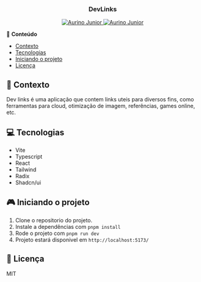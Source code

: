 <div align="center">
   <h3>DevLinks</h3>
</div>

<p align="center">
   <a href="https://www.instagram.com/aurigod97/">
      <img alt="Aurino Junior" src="https://img.shields.io/badge/-aurigod97-0390fc?style=flat&logo=Instagram&logoColor=white&color=blue" />
   </a>
    <a href="https://www.linkedin.com/in/aurino-junior-7718a4158/">
      <img alt="Aurino Junior" src="https://img.shields.io/badge/-Aurino%20Junior-0390fc?style=flat&logo=Linkedin&logoColor=white&color=blue" />
   </a>
</p>

📍 **Conteúdo**

- [Contexto](#blue_book-contexto)
- [Tecnologias](#computer-tecnologias)
- [Iniciando o projeto](#video_game-iniciando-o-projeto)
- [Licença](#page_with_curl-licença)

## :blue_book: Contexto

Dev links é uma aplicação que contem links uteis para diversos fins, como ferramentas para cloud, otimização de imagem, referências, games online, etc.

## :computer: Tecnologias

- Vite
- Typescript
- React
- Tailwind
- Radix
- Shadcn/ui

## :video_game: Iniciando o projeto

1. Clone o repositorio do projeto.
2. Instale a dependências com `pnpm install`
3. Rode o projeto com `pnpm run dev`
4. Projeto estará disponivel em `http://localhost:5173/`

## :page_with_curl: Licença

MIT
